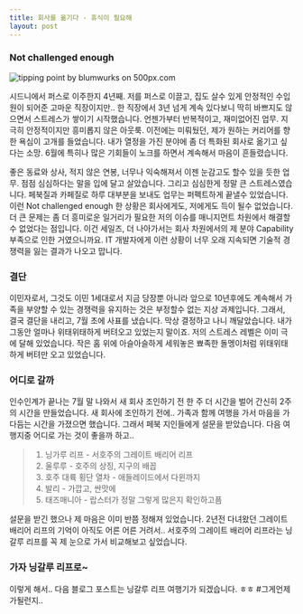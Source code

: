 ```yaml
---
title: 회사를 옮기다 - 휴식이 필요해
layout: post
---
```

<div id="toc"></div>

### Not challenged enough

<div class='pixels-photo'>
  <p>
    <img src='https://drscdn.500px.org/photo/60887538/m%3D900/7562798d480fc6890ff07aa256ebc45f' alt='tipping point by blumwurks  on 500px.com'>
  </p>
  <a href='https://500px.com/photo/60887538/tipping-point-by-blumwurks-' alt='tipping point by blumwurks  on 500px.com'></a>
</div>

시드니에서 퍼스로 이주한지 4년째. 저를 퍼스로 이끌고, 집도 살수 있게 안정적인 수입원이 되어준  고마운 직장이지만.. 한 직장에서 3년 넘게 계속 있다보니 딱히 바쁘지도 않으면서 스트레스가 쌓이기 시작했습니다. 언젠가부터 반복적이고, 재미없어진 업무. 지극히 안정적이지만 흥미롭지 않은 아웃룩. 이전에는 미뤄뒀던, 제가 원하는 커리어를 향한 욕심이 고개를 들었습니다. 내가 열정을 가진 분야에 좀 더 특화된 회사로 옮기고 싶다는 소망. 6월에 특히나 많은 기회들이 노크를 하면서 계속해서 마음이 흔들렸습니다. 

좋은 동료와 상사, 적지 않은 연봉, 너무나 익숙해져서 이젠 눈감고도 할수 있을 듯한 업무. 점점 심심하다는 말을 입에 달고 살았습니다. 그리고 심심한게 정말 큰 스트레스였습니다. 페북질과 카페질로 하루 대부분을 보내도 업무는 퍼펙트하게 끝낼수 있었습니다. 이런 Not challenged enough 한 상황은 회사에게도, 저에게도 득이 될수 없었습니다. 더 큰 문제는 좀 더 흥미로운 일거리가 필요한 저의 이슈를 매니지먼트 차원에서 해결할수 없었다는 점입니다. 이건 세일즈, 더 나아가서는 회사 차원에서의 제 분야 Capability  부족으로 인한 거였으니까요. IT 개발자에게 이런 상황이 너무 오래 지속되면 기술적 경쟁력을 잃는 결과가 나오고 맙니다. 

### 결단

이민자로서, 그것도 이민 1세대로서 지금 당장뿐 아니라 앞으로 10년후에도 계속해서 가족을 부양할 수 있는 경쟁력을 유지하는 것은 부정할수 없는 지상 과제입니다. 그래서, 결국 결단을 내리고, 7월 초에 사표를 냈습니다. 막상 결정하고 나니 깨달았습니다. 내가 그동안 얼마나 위태위태하게 버텨오고 있었는지 말이죠. 저의 스트레스 레벨은 이미 극에 달해 있었습니다. 작은 홈 위에 아슬아슬하게 세워놓은 뾰족한 돌멩이처럼 위태위태하게 버텨만 오고 있었습니다. 

### 어디로 갈까

인수인계가 끝나는 7월 말 나와서 새 회사 조인하기 전 한 주 더 시간을 벌어 간신히 2주의 시간을 만들었습니다. 새 회사에 조인하기 전에.. 가족과 함께 여행을 가서 마음을 가다듬는 시간을 가졌으면 했습니다. 그래서 페북 지인들에게 설문을 받았습니다. 다음 여행지중 어디로 가는 것이 좋을까 하고..

> 1. 닝가루 리프 - 서호주의 그레이트 배리어 리프
> 2. 울루루 - 호주의 상징, 지구의 배꼽
> 3. 호주 대륙 횡단 열차 - 애들레이드에서 다윈까지
> 4. 발리 - 가깝고, 싼맛에
> 5. 태즈매니아 - 랍스터가 정말 그렇게 많은지 확인하고픔

설문을 받긴 했으나 제 마음은 이미 반쯤 정해져 있었습니다. 2년전 다녀왔던 그레이트 배리어 리프의 기억이 아직도 어른 어른 거려서.. 서호주의 그레이트 배리어 리프라는 닝갈루 리프를 꼭 제 눈으로 가서 비교해보고 싶었습니다. 

### 가자 닝갈루 리프로~

이렇게 해서.. 다음 블로그 포스트는 닝갈루 리프 여행기가 되겠습니다. ㅎㅎ #그게언제가될런지..
